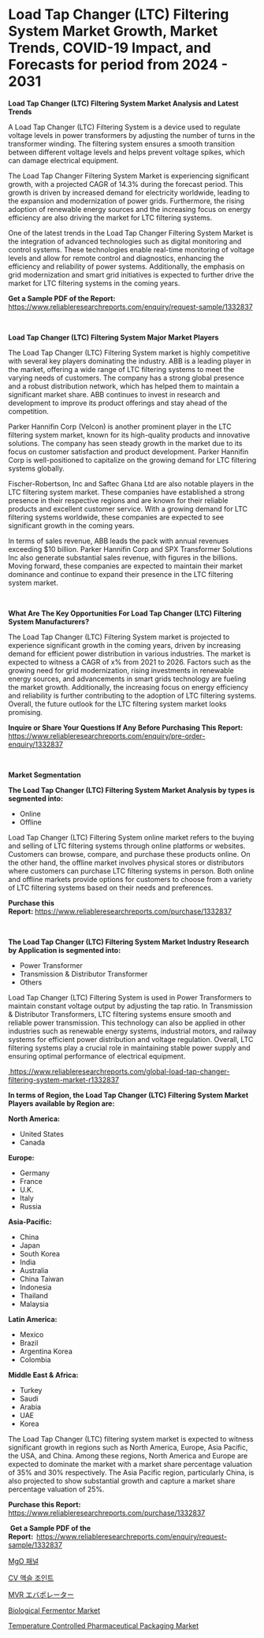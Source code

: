 <p><h1>Load Tap Changer (LTC) Filtering System Market Growth, Market Trends, COVID-19 Impact, and Forecasts for period from 2024 - 2031</h1></p><p><strong>Load Tap Changer (LTC) Filtering System Market Analysis and Latest Trends</strong></p>
<p><p>A Load Tap Changer (LTC) Filtering System is a device used to regulate voltage levels in power transformers by adjusting the number of turns in the transformer winding. The filtering system ensures a smooth transition between different voltage levels and helps prevent voltage spikes, which can damage electrical equipment.</p><p>The Load Tap Changer Filtering System Market is experiencing significant growth, with a projected CAGR of 14.3% during the forecast period. This growth is driven by increased demand for electricity worldwide, leading to the expansion and modernization of power grids. Furthermore, the rising adoption of renewable energy sources and the increasing focus on energy efficiency are also driving the market for LTC filtering systems.</p><p>One of the latest trends in the Load Tap Changer Filtering System Market is the integration of advanced technologies such as digital monitoring and control systems. These technologies enable real-time monitoring of voltage levels and allow for remote control and diagnostics, enhancing the efficiency and reliability of power systems. Additionally, the emphasis on grid modernization and smart grid initiatives is expected to further drive the market for LTC filtering systems in the coming years.</p></p>
<p><strong>Get a Sample PDF of the Report:&nbsp;</strong> <a href="https://www.reliableresearchreports.com/enquiry/request-sample/1332837">https://www.reliableresearchreports.com/enquiry/request-sample/1332837</a></p>
<p>&nbsp;</p>
<p><strong>Load Tap Changer (LTC) Filtering System Major Market Players</strong></p>
<p><p>The Load Tap Changer (LTC) Filtering System market is highly competitive with several key players dominating the industry. ABB is a leading player in the market, offering a wide range of LTC filtering systems to meet the varying needs of customers. The company has a strong global presence and a robust distribution network, which has helped them to maintain a significant market share. ABB continues to invest in research and development to improve its product offerings and stay ahead of the competition.</p><p>Parker Hannifin Corp (Velcon) is another prominent player in the LTC filtering system market, known for its high-quality products and innovative solutions. The company has seen steady growth in the market due to its focus on customer satisfaction and product development. Parker Hannifin Corp is well-positioned to capitalize on the growing demand for LTC filtering systems globally.</p><p>Fischer-Robertson, Inc and Saftec Ghana Ltd are also notable players in the LTC filtering system market. These companies have established a strong presence in their respective regions and are known for their reliable products and excellent customer service. With a growing demand for LTC filtering systems worldwide, these companies are expected to see significant growth in the coming years.</p><p>In terms of sales revenue, ABB leads the pack with annual revenues exceeding $10 billion. Parker Hannifin Corp and SPX Transformer Solutions Inc also generate substantial sales revenue, with figures in the billions. Moving forward, these companies are expected to maintain their market dominance and continue to expand their presence in the LTC filtering system market.</p></p>
<p>&nbsp;</p>
<p><strong>What Are The Key Opportunities For Load Tap Changer (LTC) Filtering System Manufacturers?</strong></p>
<p><p>The Load Tap Changer (LTC) Filtering System market is projected to experience significant growth in the coming years, driven by increasing demand for efficient power distribution in various industries. The market is expected to witness a CAGR of x% from 2021 to 2026. Factors such as the growing need for grid modernization, rising investments in renewable energy sources, and advancements in smart grids technology are fueling the market growth. Additionally, the increasing focus on energy efficiency and reliability is further contributing to the adoption of LTC filtering systems. Overall, the future outlook for the LTC filtering system market looks promising.</p></p>
<p><strong>Inquire or Share Your Questions If Any Before Purchasing This Report:</strong> <a href="https://www.reliableresearchreports.com/enquiry/pre-order-enquiry/1332837">https://www.reliableresearchreports.com/enquiry/pre-order-enquiry/1332837</a></p>
<p>&nbsp;</p>
<p><strong>Market Segmentation</strong></p>
<p><strong>The Load Tap Changer (LTC) Filtering System Market Analysis by types is segmented into:</strong></p>
<p><ul><li>Online</li><li>Offline</li></ul></p>
<p><p>Load Tap Changer (LTC) Filtering System online market refers to the buying and selling of LTC filtering systems through online platforms or websites. Customers can browse, compare, and purchase these products online. On the other hand, the offline market involves physical stores or distributors where customers can purchase LTC filtering systems in person. Both online and offline markets provide options for customers to choose from a variety of LTC filtering systems based on their needs and preferences.</p></p>
<p><strong>Purchase this Report:&nbsp;</strong><a href="https://www.reliableresearchreports.com/purchase/1332837">https://www.reliableresearchreports.com/purchase/1332837</a></p>
<p>&nbsp;</p>
<p><strong>The Load Tap Changer (LTC) Filtering System Market Industry Research by Application is segmented into:</strong></p>
<p><ul><li>Power Transformer</li><li>Transmission & Distributor Transformer</li><li>Others</li></ul></p>
<p><p>Load Tap Changer (LTC) Filtering System is used in Power Transformers to maintain constant voltage output by adjusting the tap ratio. In Transmission & Distributor Transformers, LTC filtering systems ensure smooth and reliable power transmission. This technology can also be applied in other industries such as renewable energy systems, industrial motors, and railway systems for efficient power distribution and voltage regulation. Overall, LTC filtering systems play a crucial role in maintaining stable power supply and ensuring optimal performance of electrical equipment.</p></p>
<p><a href="https://www.reliableresearchreports.com/global-load-tap-changer-filtering-system-market-r1332837">&nbsp;https://www.reliableresearchreports.com/global-load-tap-changer-filtering-system-market-r1332837</a></p>
<p><strong>In terms of Region, the Load Tap Changer (LTC) Filtering System Market Players available by Region are:</strong></p>
<p>
    <p> <strong> North America: </strong>
        <ul>
            <li>United States</li>
            <li>Canada</li>
        </ul>
        </p> 
    <p> <strong> Europe: </strong>
        <ul>
            <li>Germany</li>
            <li>France</li>
            <li>U.K.</li>
            <li>Italy</li>
            <li>Russia</li>
        </ul>
        </p> 
    <p> <strong> Asia-Pacific: </strong>
        <ul>
            <li>China</li>
            <li>Japan</li>
            <li>South Korea</li>
            <li>India</li>
            <li>Australia</li>
            <li>China Taiwan</li>
            <li>Indonesia</li>
            <li>Thailand</li>
            <li>Malaysia</li>
        </ul>
        </p> 
    <p> <strong> Latin America: </strong>
        <ul>
            <li>Mexico</li>
            <li>Brazil</li>
            <li>Argentina Korea</li>
            <li>Colombia</li>
        </ul>
        </p> 
    <p> <strong> Middle East & Africa: </strong>
        <ul>
            <li>Turkey</li>
            <li>Saudi</li>
            <li>Arabia</li>
            <li>UAE</li>
            <li>Korea</li>
        </ul>
    </p>
    </p>
<p><p>The Load Tap Changer (LTC) filtering system market is expected to witness significant growth in regions such as North America, Europe, Asia Pacific, the USA, and China. Among these regions, North America and Europe are expected to dominate the market with a market share percentage valuation of 35% and 30% respectively. The Asia Pacific region, particularly China, is also projected to show substantial growth and capture a market share percentage valuation of 25%.</p></p>
<p><strong>Purchase this Report: </strong><a href="https://www.reliableresearchreports.com/purchase/1332837">https://www.reliableresearchreports.com/purchase/1332837</a></p>
<p>&nbsp;<strong>Get a Sample PDF of the Report:&nbsp;&nbsp;</strong><a href="https://www.reliableresearchreports.com/enquiry/request-sample/1332837">https://www.reliableresearchreports.com/enquiry/request-sample/1332837</a></p>
<p><strong></strong></p>
<p><p><a href="https://github.com/vskv4779xr1/Market-Research-Report-List-1/blob/main/415157337651.md">MgO 패널</a></p><p><a href="https://github.com/CliftonFisher9067/Market-Research-Report-List-1/blob/main/717224937652.md">CV 액슬 조인트</a></p><p><a href="https://github.com/lily-u-genius/Market-Research-Report-List-1/blob/main/385678139562.md">MVR エバポレーター</a></p><p><a href="https://github.com/juancolorado15/Market-Research-Report-List-2/blob/main/biological-fermentor-market.md">Biological Fermentor Market</a></p><p><a href="https://issuu.com/reportprime-2/docs/temperature-controlled-pharmaceutical-packaging-ma">Temperature Controlled Pharmaceutical Packaging Market</a></p></p>
